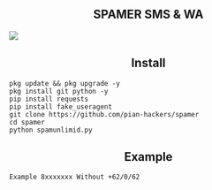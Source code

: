 
<h2 align="center"> SPAMER SMS & WA </h2>
<img src="https://github.com/pian-hackers/blob/984c1ebb7dcd4cd40e8a4746e91294c6656c3786/20221119-152323.jpg" />

<h2 align="center"> Install </h2>


```
pkg update && pkg upgrade -y
pkg install git python -y
pip install requests
pip install fake_useragent
git clone https://github.com/pian-hackers/spamer
cd spamer
python spamunlimid.py
```
<h2 align="center"> Example </h2>

```
Example 8xxxxxxx Without +62/0/62
```

